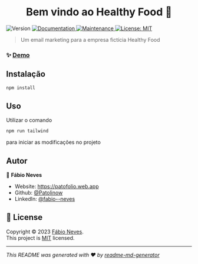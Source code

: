 <h1 align="center">Bem vindo ao Healthy Food 👋</h1>
<p>
  <img alt="Version" src="https://img.shields.io/badge/version-1.0.0-blue.svg?cacheSeconds=2592000" />
  <a href="https://github.com/Patolinow/healthy-food-mail#readme" target="_blank">
    <img alt="Documentation" src="https://img.shields.io/badge/documentation-yes-brightgreen.svg" />
  </a>
  <a href="https://github.com/Patolinow/healthy-food-mail/graphs/commit-activity" target="_blank">
    <img alt="Maintenance" src="https://img.shields.io/badge/Maintained%3F-yes-green.svg" />
  </a>
  <a href="https://github.com/Patolinow/healthy-food-mail/blob/master/LICENSE" target="_blank">
    <img alt="License: MIT" src="https://img.shields.io/github/license/Patolinow/Healthy Food" />
  </a>
</p>

> Um email marketing para a empresa fictícia Healthy Food

### ✨ [Demo](https://patolinow.github.io/healthy-food-mail/dist/index.html)

## Instalação

```sh
npm install
```

## Uso

Utilizar o comando 
```sh
npm run tailwind
```
para iniciar as modificações no projeto

## Autor

👤 **Fábio Neves**

* Website: https://patofolio.web.app
* Github: [@Patolinow](https://github.com/Patolinow)
* LinkedIn: [@fabio--neves](https://linkedin.com/in/fabio--neves)


## 📝 License

Copyright © 2023 [Fábio Neves](https://github.com/Patolinow).<br />
This project is [MIT](https://github.com/Patolinow/healthy-food-mail/blob/master/LICENSE) licensed.

***
_This README was generated with ❤️ by [readme-md-generator](https://github.com/kefranabg/readme-md-generator)_